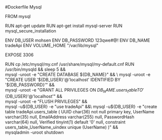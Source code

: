 #Dockerfile Mysql

FROM mysql

RUN apt-get update
RUN apt-get install mysql-server
RUN mysql_secure_installation

ENV DB_USER mohsen
ENV DB_PASSWORD 123qwe#@!
ENV DB_NAME tradeApi
ENV VOLUME_HOME "/var/lib/mysql"

EXPOSE 3306 

RUN cp /etc/mysql/my.cnf /usr/share/mysql/my-default.cnf
RUN /usr/bin/mysqld  && sleep 5 && \
     mysql -uroot -e "CREATE DATABASE ${DB_NAME}" && \
     mysql -uroot -e "CREATE USER '${DB_USER}'@'localhost' IDENTIFIED BY '${DB_PASSWORD}'" && \
     mysql -uroot -e "GRANT ALL PRIVILEGES ON ${DB_NAME}.users_table TO '${DB_USER}'@'localhost'" &&\
     mysql -uroot -e "FLUSH PRIVILEGES" &&\
     mysql -u${DB_USER} -e "use tradeApi" &&\
     mysql -u${DB_USER} -e "create table tradeApi.users_table ( UUID char(36) not null primary key,
UserName varchar(35) null,
EmailAddress varchar(255) null,
PasswordHash varchar(64) null,
Verified  tinyint(1) default '0' null,
constraint users_table_UserName_uindex   unique (UserName) )" &&\
     mysqladmin -uroot shutdown
